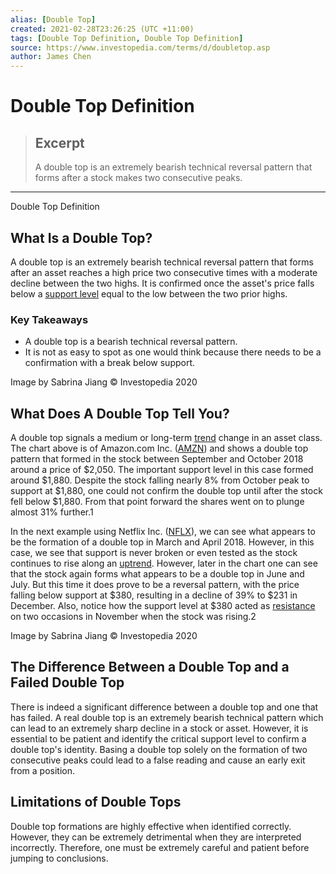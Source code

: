 ```yaml
---
alias: [Double Top]
created: 2021-02-28T23:26:25 (UTC +11:00)
tags: [Double Top Definition, Double Top Definition]
source: https://www.investopedia.com/terms/d/doubletop.asp
author: James Chen
---
```


# Double Top Definition

> ## Excerpt
> A double top is an extremely bearish technical reversal pattern that forms after a stock makes two consecutive peaks.

---

Double Top Definition
## What Is a Double Top?

A double top is an extremely bearish technical reversal pattern that forms after an asset reaches a high price two consecutive times with a moderate decline between the two highs. It is confirmed once the asset's price falls below a [support level](https://www.investopedia.com/terms/s/support.asp) equal to the low between the two prior highs.

### Key Takeaways

-   A double top is a bearish technical reversal pattern.
-   It is not as easy to spot as one would think because there needs to be a confirmation with a break below support.

Image by Sabrina Jiang © Investopedia 2020

## What Does A Double Top Tell You?

A double top signals a medium or long-term [trend](https://www.investopedia.com/ask/answers/010715/what-are-differences-between-patterns-and-trends.asp) change in an asset class. The chart above is of Amazon.com Inc. ([AMZN](https://www.investopedia.com/markets/quote?tvwidgetsymbol=amzn)) and shows a double top pattern that formed in the stock between September and October 2018 around a price of $2,050. The important support level in this case formed around $1,880. Despite the stock falling nearly 8% from October peak to support at $1,880, one could not confirm the double top until after the stock fell below $1,880. From that point forward the shares went on to plunge almost 31% further.1

In the next example using Netflix Inc. ([NFLX](https://www.investopedia.com/markets/quote?tvwidgetsymbol=nflx)), we can see what appears to be the formation of a double top in March and April 2018. However, in this case, we see that support is never broken or even tested as the stock continues to rise along an [uptrend](https://www.investopedia.com/terms/u/uptrend.asp). However, later in the chart one can see that the stock again forms what appears to be a double top in June and July. But this time it does prove to be a reversal pattern, with the price falling below support at $380, resulting in a decline of 39% to $231 in December. Also, notice how the support level at $380 acted as [resistance](https://www.investopedia.com/terms/r/resistance.asp) on two occasions in November when the stock was rising.2

Image by Sabrina Jiang © Investopedia 2020

## The Difference Between a Double Top and a Failed Double Top

There is indeed a significant difference between a double top and one that has failed. A real double top is an extremely bearish technical pattern which can lead to an extremely sharp decline in a stock or asset. However, it is essential to be patient and identify the critical support level to confirm a double top's identity. Basing a double top solely on the formation of two consecutive peaks could lead to a false reading and cause an early exit from a position.

## Limitations of Double Tops

Double top formations are highly effective when identified correctly. However, they can be extremely detrimental when they are interpreted incorrectly. Therefore, one must be extremely careful and patient before jumping to conclusions.
